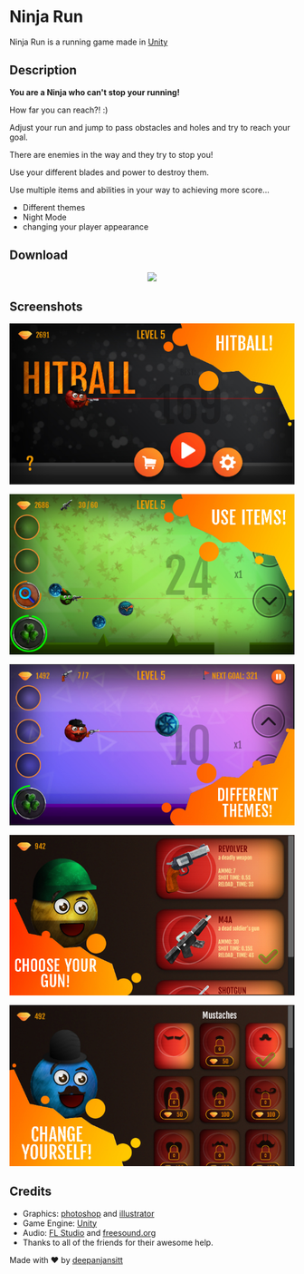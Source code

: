 # Ninja Run

Ninja Run is a running game made in [Unity](https://unity3d.com/)

## Description

<strong>You are a Ninja who can't stop your running!</strong> 

How far you can reach?! :) 

Adjust your run and jump to pass obstacles and holes and try to reach your goal. 

There are enemies in the way and they try to stop you! 

Use your different blades and power to destroy them. 

Use multiple items and abilities in your way to achieving more score... 

<ul>
<li>Different themes</li>
<li>Night Mode</li> 
<li>changing your player appearance</li>
</ul>


## Download

<p align="center">
  <a href="https://drive.google.com/file/d/1IOioz2lc0uv-x2XV723JXrXwH0jGJDU9/view?usp=drivesdk">
    <img src="https://www.mtctutorials.com/wp-content/uploads/2019/04/Download-button-png-red-color-by-mtc-tutorials-2048x574.png" height="150">
  </a>
</p>

## Screenshots

<p align="center">
  <img src="https://github.com/deepanjansitt/Hit-Ball-Game/blob/main/Assets/Resources/Textures/ScreenShots/1.jpg" />
</p>
<p align="center">
  <img src="https://github.com/deepanjansitt/Hit-Ball-Game/blob/main/Assets/Resources/Textures/ScreenShots/2.jpg" />
</p>
<p align="center">
  <img src="https://github.com/deepanjansitt/Hit-Ball-Game/blob/main/Assets/Resources/Textures/ScreenShots/3.jpg" />
</p>
<p align="center">
  <img src="https://github.com/deepanjansitt/Hit-Ball-Game/blob/main/Assets/Resources/Textures/ScreenShots/4.jpg" />
</p>
<p align="center">
  <img src="https://github.com/deepanjansitt/Hit-Ball-Game/blob/main/Assets/Resources/Textures/ScreenShots/5.jpg" />
</p>


## Credits

- Graphics: [photoshop](https://www.adobe.com/products/photoshop.html) and [illustrator](https://www.adobe.com/products/illustrator.html)
- Game Engine: [Unity](https://unity3d.com/)
- Audio: [FL Studio](https://www.image-line.com/flstudio/) and [freesound.org](https://freesound.org/)
- Thanks to all of the friends for their awesome help.


Made with :heart: by [deepanjansitt](https://github.com/deepanjansitt)
